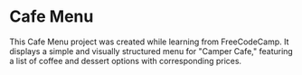 # Cafe Menu

This Cafe Menu project was created while learning from FreeCodeCamp. It displays a simple and visually structured menu for "Camper Cafe," featuring a list of coffee and dessert options with corresponding prices.
